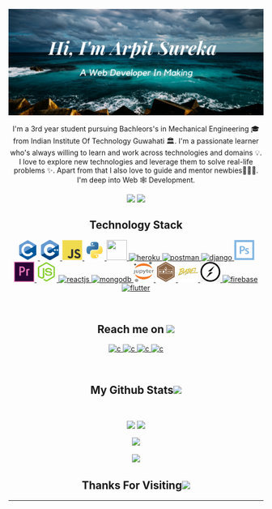 <p align="center">
 
</p align="center">
<img src="https://raw.githubusercontent.com/ArpitSureka/ArpitSureka/master/images/3%20(1).png" />

<p align="center">
  I'm a 3rd year student pursuing Bachleors's in Mechanical Engineering 🎓 from Indian Institute Of Technology Guwahati 🏛. I'm a passionate learner who's always willing to learn and work across technologies and domains 💡. I love to explore new technologies and leverage them to solve real-life problems ✨. Apart from that I also love to guide and mentor newbies👨🏻‍💻. I'm deep into Web 🕸️ Development.
</p> 
<p align="center">
 
 <!-- <img src="https://badges.pufler.dev/visits/ArpitSureka/ArpitSureka"/>  -->
 <!-- <img src="https://badges.pufler.dev/years/ArpitSureka"/> -->
 <img src="https://badges.pufler.dev/repos/ArpitSureka"/>
 <img src="https://badges.pufler.dev/commits/monthly/ArpitSureka" />

</p>


<h2 align="center"> Technology Stack </h2>

<p align="center">
<a href="https://www.cprogramming.com/" target="_blank"> <img src="https://raw.githubusercontent.com/devicons/devicon/master/icons/c/c-original.svg" alt="c" width="40" height="40"/> </a>
<a href="https://www.w3schools.com/cpp/" target="_blank"> <img src="https://raw.githubusercontent.com/devicons/devicon/master/icons/cplusplus/cplusplus-original.svg" alt="cplusplus" width="40" height="40"/> </a> 
<a href="https://developer.mozilla.org/en-US/docs/Web/JavaScript" target="_blank"> <img src="https://raw.githubusercontent.com/devicons/devicon/master/icons/javascript/javascript-original.svg" alt="javascript" width="40" height="40"/> </a> 
<a href="https://www.python.org" target="_blank"> <img src="https://raw.githubusercontent.com/devicons/devicon/master/icons/python/python-original.svg" alt="python" width="40" height="40"/> </a> 
<a href="https://opencv.org/" target="_blank"> <img src="https://www.vectorlogo.zone/logos/opencv/opencv-icon.svg" width="40" height="40"/> </a>  
<a href="https://heroku.com" target="_blank"> <img src="https://www.vectorlogo.zone/logos/heroku/heroku-icon.svg" alt="heroku" width="40" height="40"/> </a> 
<a href="https://postman.com" target="_blank"> <img src="https://www.vectorlogo.zone/logos/getpostman/getpostman-icon.svg" alt="postman" width="40" height="40"/> </a> 
<a href="#" target="_blank"> <img src="https://www.vectorlogo.zone/logos/djangoproject/djangoproject-ar21.svg" alt="django" width="40" height="40"/> </a> 
<a href="https://www.photoshop.com/en" target="_blank"> <img src="https://raw.githubusercontent.com/devicons/devicon/master/icons/photoshop/photoshop-line.svg" alt="photoshop" width="40" height="40"/> </a>
<a href="https://www.adobe.com/products/premiere.html" target="_blank"> <img src="https://raw.githubusercontent.com/devicons/devicon/master/icons/premierepro/premierepro-original.svg" alt="premierepro" width="40" height="40"/> </a> 
<a href="https://nodejs.org/en/docs/" target="_blank"> <img src="https://raw.githubusercontent.com/devicons/devicon/master/icons/nodejs/nodejs-original.svg" alt="docker" width="40" height="40"/> </a> 
<!-- <a href="https://expressjs.com/" target="_blank"> <img src="https://raw.githubusercontent.com/devicons/devicon/master/icons/express/express-original.svg" alt="express" style="background-color:white; padding:20px;" width="40" height="40"/> </a>  -->
<a href="https://reactjs.org"> <img src="https://cdn.jsdelivr.net/gh/devicons/devicon/icons/react/react-original.svg" alt="reactjs" width="40" height="40"/> </a>
<a href="https://mongodb.com/"> <img src="https://cdn.jsdelivr.net/gh/devicons/devicon/icons/mongodb/mongodb-original-wordmark.svg" alt="mongodb" width="40" height="40"/> </a>
<a href="#"> <img src='https://raw.githubusercontent.com/C-Omkar/C-Omkar/main/jupyter-seeklogo.com.svg' alt="jupyter" width="40" height="40"/> </a>
<a href="#"> <img src='https://raw.githubusercontent.com/devicons/devicon/master/icons/mocha/mocha-plain.svg' alt="mocha" width="40" height="40"/> </a>
<a href="#"> <img src='https://raw.githubusercontent.com/devicons/devicon/master/icons/babel/babel-original.svg' alt="babel" width="40" height="40"/> </a>
<a href="https://socket.io/" target="_blank"> <img src="https://raw.githubusercontent.com/ArpitSureka/ArpitSureka/master/images/updated.png" alt="express" width="40" height="40"/> </a>
<a href="#"> <img src='https://www.vectorlogo.zone/logos/firebase/firebase-icon.svg' alt="firebase" width="40" height="40"/> </a>
<a href="#"> <img src='https://www.vectorlogo.zone/logos/flutterio/flutterio-icon.svg' alt="flutter" width="40" height="40"/> </a>
<!-- <a href="#"> <img src='https://rahttps://www.vectorlogo.zone/logos/amazon_aws/amazon_aws-icon.svgw.githubusercontent.com/devicons/devicon/master/icons/babel/babel-original.svg' alt="aws" width="40" height="40"/> </a> -->
</p>

<br>

<h2 align="center">Reach me on <img src="https://media0.giphy.com/media/jqNPzdTTxQfOgOqpO4/source.gif" width="50"></h2>

<p align="center"> 
<a href="https://www.linkedin.com/in/arpitsureka/" target="_blank"> <img src="https://www.vectorlogo.zone/logos/linkedin/linkedin-tile.svg" alt="c" width="40" height="40"/> </a>
<a href="https://www.instagram.com/arpit_sureka_/" target="_blank"> <img src="https://www.vectorlogo.zone/logos/instagram/instagram-icon.svg" alt="c" width="40" height="40"/> </a>
<a href="mailto:surekaarpit@gmail.com" target="_blank"> <img src="https://www.vectorlogo.zone/logos/gmail/gmail-icon.svg" alt="c" width="45" height="45"/> </a>
<a href="mailto:a.sureka@iitg.ac.in" target="_blank"> <img src="https://img.icons8.com/color/48/000000/ms-outlook.png" alt="c" width="50" height="50"/> </a>
</p>

<br>
<!-- <h2 align="center">
  My Contribution Graph <img src="https://media.giphy.com/media/xUA7aZeLE2e0P7Znz2/giphy.gif" width="50">
</h2>
<p align="center">
  <img src="https://github.com/ArpitSureka/ArpitSureka/raw/output/github-contribution-grid-snake.svg" alt="snake"></center>
</p> -->

<h2 align="center">
  My Github Stats<img src="https://media.giphy.com/media/VgCDAzcKvsR6OM0uWg/giphy.gif" width="50">
</h2>
 
<br>

<p align = "center">
  <img  src = "https://github-readme-stats.vercel.app/api?username=ArpitSureka&show_icons=true&theme=radical&line_height=27">
  <img src = "https://github-readme-stats.vercel.app/api/top-langs/?username=ArpitSureka&hide=html,css,java,shaderlab,kotlin,hlsl&theme=radical">
</p>

<p align = "center">
 <img  src="https://github-readme-streak-stats.herokuapp.com/?user=ArpitSureka&show_icons=true&locale=en&layout=compact&theme=radical&line_height=0" />
</p> 

<p align = "center">
 <img src="https://activity-graph.herokuapp.com/graph?username=ArpitSureka&theme=redical">
</p> 

<h2 align="center">Thanks For Visiting<img src="https://github.com/ritik307/ritik307/blob/main/images/laptop.gif" width="50"></h2>
<hr>

